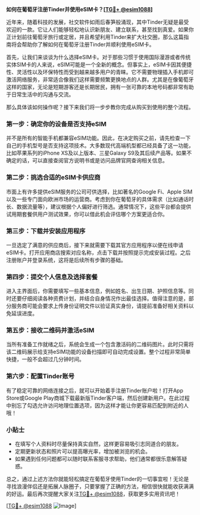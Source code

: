 **如何在葡萄牙注册Tinder并使用eSIM卡？[[TG💪+ @esim1088](https://t.me/s/esim1088)]**

近年来，随着科技的发展，社交软件如雨后春笋般涌现，其中Tinder无疑是最受欢迎的一款。它让人们能够轻松地认识新朋友、建立联系，甚至找到真爱。如果你正计划前往葡萄牙旅行或定居，并且希望利用Tinder来扩大社交圈，那么这篇指南将会帮助你了解如何在葡萄牙注册Tinder并顺利使用eSIM卡。

首先，让我们来谈谈为什么选择eSIM卡。对于那些习惯于使用国际漫游或者传统实体SIM卡的人来说，eSIM可能是一个全新的概念。但事实上，eSIM卡因其便捷性、灵活性以及环保特性而受到越来越多用户的青睐。它不需要物理插入手机即可激活网络服务，非常适合像我们这样需要频繁更换地点的人群。尤其是在像葡萄牙这样的国家，无论是短期游客还是长期居民，拥有一张可靠的本地号码都非常有助于日常生活中的沟通与交流。

那么具体该如何操作呢？接下来我们将一步步教你完成从购买到使用的整个流程。

### 第一步：确定你的设备是否支持eSIM

并不是所有的智能手机都兼容eSIM功能。因此，在决定购买之前，请先检查一下自己的手机型号是否支持这项技术。大多数现代高端机型都已经具备了这一功能，比如苹果系列的iPhone XS及以上版本、三星Galaxy S9及其后续产品等。如果不确定的话，可以直接查阅官方说明书或是访问品牌官网查询相关信息。

### 第二步：挑选合适的eSIM卡供应商

市面上有许多提供eSIM服务的公司可供选择，比如著名的Google Fi、Apple SIM以及一些专门面向欧洲市场的运营商。考虑到你在葡萄牙的具体需求（比如通话时长、数据流量等），建议根据个人偏好进行筛选。通常情况下，这些平台都会提供试用期套餐供用户测试效果，你可以借此机会评估哪个方案更适合你。

### 第三步：下载并安装应用程序

一旦选定了满意的供应商后，接下来就需要下载其官方应用程序以便在线申请eSIM卡。打开应用商店搜索对应名称，点击下载并按照提示完成安装过程。之后注册账户并登录系统，这将是后续所有步骤的基础。

### 第四步：提交个人信息及选择套餐

进入主界面后，你需要填写一些基本信息，例如姓名、出生日期、护照信息等。同时还要仔细阅读各种资费计划，并结合自身情况作出最佳选择。值得注意的是，部分服务商可能会要求上传身份证明文件以验证真实身份，请提前准备好相关资料以免延误进度。

### 第五步：接收二维码并激活eSIM

当所有准备工作就绪之后，系统会生成一个包含激活码的二维码图片。此时只需将该二维码展示给支持eSIM功能的设备扫描即可自动完成设置。整个过程非常简单快捷，一般不会超过几分钟时间。

### 第六步：配置Tinder账号

有了稳定可靠的网络连接之后，就可以开始着手注册Tinder账户啦！打开App Store或Google Play商城下载最新版Tinder客户端，然后创建新用户。在此过程中别忘了勾选允许访问地理位置选项，因为这样才能让你更容易匹配到附近的人哦！

### 小贴士

- 在填写个人资料时尽量保持真实自然，这样更容易吸引志同道合的朋友。
- 定期更新状态和照片可以提高曝光率，增加被浏览的机会。
- 如果遇到任何问题都可以随时联系客服寻求帮助，他们通常都很乐意解答疑惑。

总之，通过上述方法你就能轻松搞定在葡萄牙使用Tinder的一切事宜啦！无论是寻找浪漫伴侣还是拓展人脉圈子，只要掌握了正确的方法，相信很快就能收获满满的好运。最后再次提醒大家关注[TG💪+ @esim1088](https://t.me/s/esim1088)，获取更多实用资讯吧！

[[TG💪+ @esim1088](https://t.me/s/esim1088) ![Image](https://i.postimg.cc/4NQfJmqS/Snipaste-2025-05-13-00-14-12.png)]